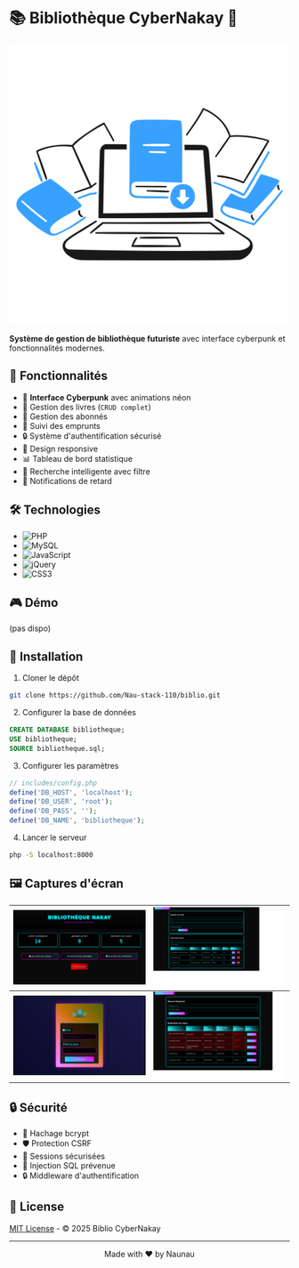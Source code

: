 # 📚 Bibliothèque CyberNakay 🚀

![Bannière CyberNakay](images/logo-cyber-nakay.png)

**Système de gestion de bibliothèque futuriste** avec interface cyberpunk et fonctionnalités modernes.

## 🌟 Fonctionnalités

- 🎨 **Interface Cyberpunk** avec animations néon
- 📖 Gestion des livres (`CRUD complet`)
- 👥 Gestion des abonnés
- 🔄 Suivi des emprunts
- 🔒 Système d'authentification sécurisé
- 📱 Design responsive
- 📊 Tableau de bord statistique
- 🔎 Recherche intelligente avec filtre
- 🚨 Notifications de retard

## 🛠 Technologies

- ![PHP](https://img.shields.io/badge/PHP-777BB4?style=for-the-badge&logo=php&logoColor=white)
- ![MySQL](https://img.shields.io/badge/MySQL-005C84?style=for-the-badge&logo=mysql&logoColor=white)
- ![JavaScript](https://img.shields.io/badge/JavaScript-F7DF1E?style=for-the-badge&logo=javascript&logoColor=black)
- ![jQuery](https://img.shields.io/badge/jQuery-0769AD?style=for-the-badge&logo=jquery&logoColor=white)
- ![CSS3](https://img.shields.io/badge/CSS3-1572B6?style=for-the-badge&logo=css3&logoColor=white)

## 🎮 Démo

(pas dispo)

## 🚀 Installation

1. Cloner le dépôt
```bash
git clone https://github.com/Nau-stack-110/biblio.git
```

2. Configurer la base de données
```sql
CREATE DATABASE bibliotheque;
USE bibliotheque;
SOURCE bibliotheque.sql;
```

3. Configurer les paramètres
```php
// includes/config.php
define('DB_HOST', 'localhost');
define('DB_USER', 'root');
define('DB_PASS', '');
define('DB_NAME', 'bibliotheque');
```

4. Lancer le serveur
```bash
php -S localhost:8000
```

## 🖼 Captures d'écran

| ![Tableau de bord](screenshots/dashboard.png) | ![Gestion des livres](screenshots/book.png) |
|-----------------------------------------------|---------------------------------------------|
| ![Connexion](screenshots/login.png)           | ![Emprunts](screenshots/emprunt.png)          |

## 🔒 Sécurité

- 🔑 Hachage bcrypt
- 🛡 Protection CSRF
- 🔄 Sessions sécurisées
- 🚫 Injection SQL prévenue
- 🔒 Middleware d'authentification

## 📜 License

[MIT License](LICENSE) - © 2025 Biblio CyberNakay 

---

<div align="center">
  Made with ❤️ by Naunau
</div>